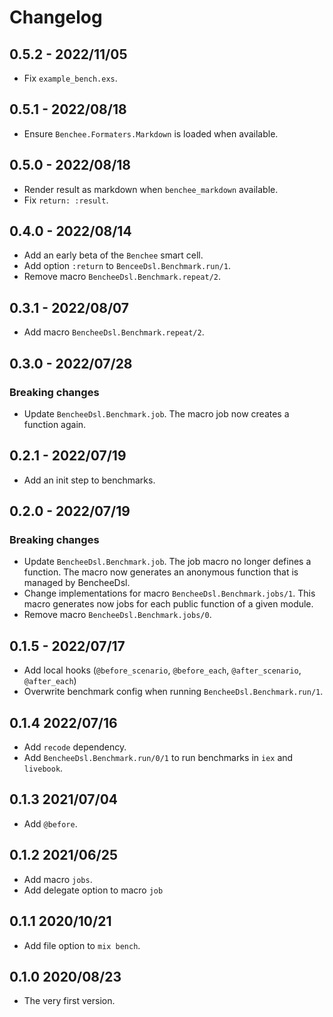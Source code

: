 # Changelog

## 0.5.2 - 2022/11/05

+ Fix `example_bench.exs`.

## 0.5.1 - 2022/08/18

+ Ensure `Benchee.Formaters.Markdown` is loaded when available.

## 0.5.0 - 2022/08/18

+ Render result as markdown when `benchee_markdown` available.
+ Fix `return: :result`.

## 0.4.0 - 2022/08/14

+ Add an early beta of the `Benchee` smart cell.
+ Add option `:return` to `BenceeDsl.Benchmark.run/1`.
+ Remove macro `BencheeDsl.Benchmark.repeat/2`.

## 0.3.1 - 2022/08/07

+ Add macro `BencheeDsl.Benchmark.repeat/2`.

## 0.3.0 - 2022/07/28

### Breaking changes

+ Update `BencheeDsl.Benchmark.job`. The macro job now creates a function again.

## 0.2.1 - 2022/07/19

+ Add an init step to benchmarks.

## 0.2.0 - 2022/07/19

### Breaking changes

+ Update `BencheeDsl.Benchmark.job`. The job macro no longer defines a function.
  The macro now generates an anonymous function that is managed by BencheeDsl.
+ Change implementations for macro `BencheeDsl.Benchmark.jobs/1`. This macro
  generates now jobs for each public function of a given module.
+ Remove macro `BencheeDsl.Benchmark.jobs/0`.

## 0.1.5 - 2022/07/17

+ Add local hooks (`@before_scenario`, `@before_each`, `@after_scenario`, `@after_each`)
+ Overwrite benchmark config when running `BencheeDsl.Benchmark.run/1`.

## 0.1.4 2022/07/16

+ Add `recode` dependency.
+ Add `BencheeDsl.Benchmark.run/0/1` to run benchmarks in `iex` and `livebook`.

## 0.1.3 2021/07/04

+ Add `@before`.

## 0.1.2 2021/06/25

+ Add macro `jobs`.
+ Add delegate option to macro `job`

## 0.1.1 2020/10/21

+ Add file option to `mix bench`.

## 0.1.0 2020/08/23

+ The very first version.
